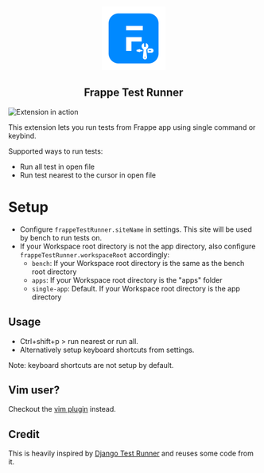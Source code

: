 <div align="center">
    <img src="https://raw.githubusercontent.com/ankush/frappe-test-runner/develop/assets/ftr_logo.png" height="128">
    <h2>Frappe Test Runner</h2>
</div>

![Extension in action](https://user-images.githubusercontent.com/9079960/198000054-650ef639-ac9c-4cff-a202-459d14d6352f.gif)

This extension lets you run tests from Frappe app using single command or keybind.

Supported ways to run tests:
- Run all test in open file
- Run test nearest to the cursor in open file

# Setup

- Configure `frappeTestRunner.siteName` in settings. This site will be used by bench to run tests on.
- If your Workspace root directory is not the app directory, also configure `frappeTestRunner.workspaceRoot` accordingly:
  - `bench`: If your Workspace root directory is the same as the bench root directory
  - `apps`: If your Workspace root directory is the "apps" folder
  - `single-app`: Default. If your Workspace root directory is the app directory

## Usage

- Ctrl+shift+p > run nearest or run all.
- Alternatively setup keyboard shortcuts from settings.

Note: keyboard shortcuts are not setup by default.

## Vim user?

Checkout the [vim plugin](https://github.com/ankush/frappe_test.vim) instead.

## Credit

This is heavily inspired by [Django Test Runner](https://github.com/christherama/django-test-runner) and reuses some code from it.

